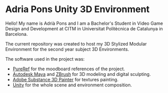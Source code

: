 # Adria Pons Unity 3D Environment
Hello! My name is Adrià Pons and I am a Bachelor's Student in Video Game Design and Development at CITM in Universitat Politècnica de Catalunya in Barcelona.

The current repository was created to host my 3D Stylized Modular Environment for the second year subject 3D Environments. 

The software used in the project was:

- [PureRef](https://www.pureref.com/) for the moodboard references of the project.
- [Autodesk Maya](https://www.autodesk.es/products/maya/overview?term=1-YEAR&tab=subscription) and [ZBrush](https://www.maxon.net/en/zbrush) for 3D modeling and digital sculpting.
- [Adobe Substance 3D Painter](https://www.adobe.com/products/substance3d-painter.html) for textures painting.
- [Unity](https://unity.com/) for the whole scene and environment composition.
